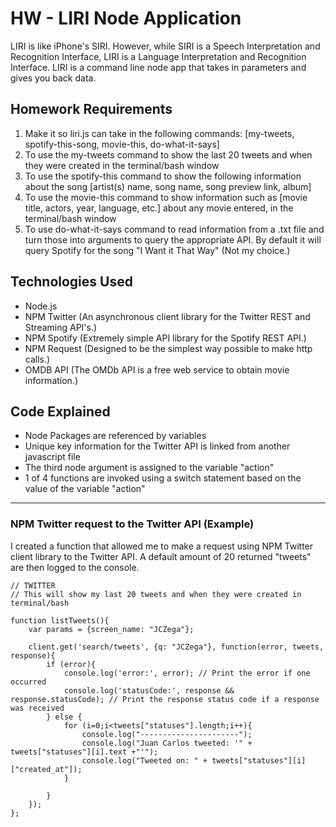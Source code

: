 # HW - LIRI Node Application

LIRI is like iPhone's SIRI. However, while SIRI is a Speech Interpretation and Recognition Interface, LIRI is a Language Interpretation and Recognition Interface. 
LIRI is a command line node app that takes in parameters and gives you back data. 

## Homework Requirements

1. Make it so liri.js can take in the following commands: [my-tweets, spotify-this-song, movie-this, do-what-it-says]
2. To use the my-tweets command to show the last 20 tweets and when they were created in the terminal/bash window 
3. To use the spotify-this command to show the following information about the song [artist(s) name, song name, song preview link, album]
4. To use the movie-this command to show information such as [movie title, actors, year, language, etc.] about any movie entered, in the terminal/bash window
5. To use do-what-it-says command to read information from a .txt file and turn those into arguments to query the appropriate API. By default it will query Spotify for the song "I Want it That Way" (Not my choice.)

## Technologies Used

- Node.js
- NPM Twitter (An asynchronous client library for the Twitter REST and Streaming API's.)
- NPM Spotify (Extremely simple API library for the Spotify REST API.) 
- NPM Request (Designed to be the simplest way possible to make http calls.)
- OMDB API (The OMDb API is a free web service to obtain movie information.)

## Code Explained
- Node Packages are referenced by variables 
- Unique key information for the Twitter API is linked from another javascript file 
- The third node argument is assigned to the variable "action"
- 1 of 4 functions are invoked using a switch statement based on the value of the variable "action"

-------------

### NPM Twitter request to the Twitter API (Example)
I created a function that allowed me to make a request using NPM Twitter client library to the Twitter API. A default amount of 20 returned "tweets" are then logged to the console. 

```
// TWITTER 
// This will show my last 20 tweets and when they were created in terminal/bash

function listTweets(){
	var params = {screen_name: "JCZega"};	

	client.get('search/tweets', {q: "JCZega"}, function(error, tweets, response){
		if (error){
		  	console.log('error:', error); // Print the error if one occurred 
		  	console.log('statusCode:', response && response.statusCode); // Print the response status code if a response was received 
	  	} else {
	  		for (i=0;i<tweets["statuses"].length;i++){
	  			console.log("----------------------");
	  			console.log("Juan Carlos tweeted: '" + tweets["statuses"][i].text +"'"); 
	  			console.log("Tweeted on: " + tweets["statuses"][i]["created_at"]);
	  		}
	  		
	  	}
	});
};
```